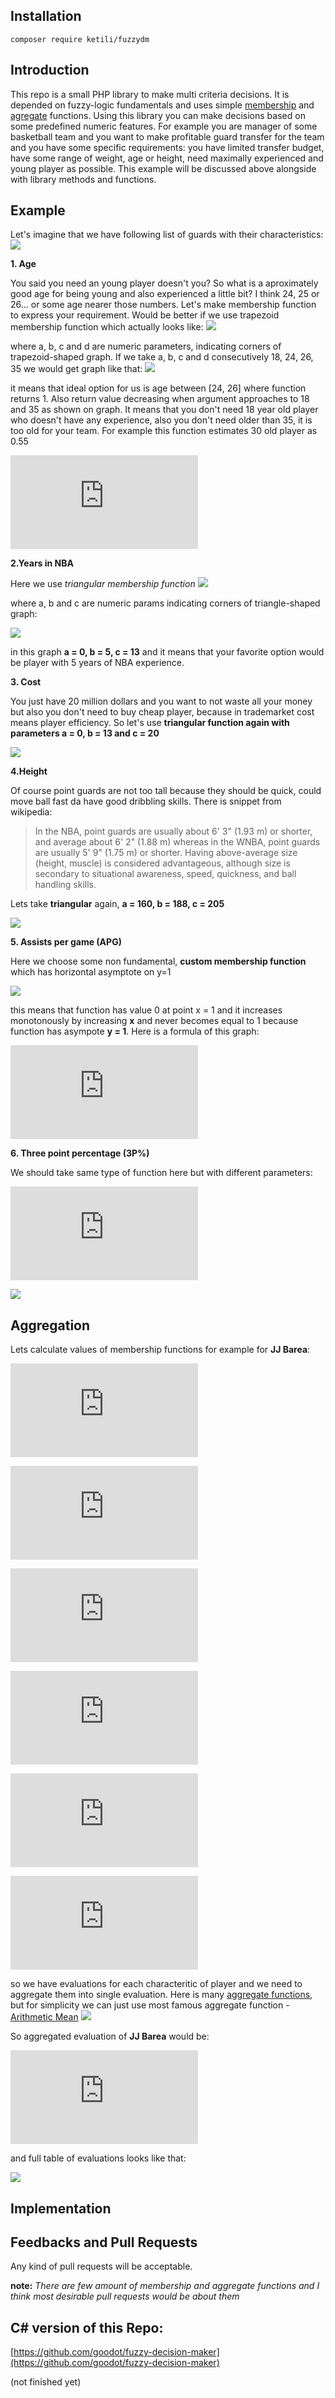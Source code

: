 ## Installation
	composer require ketili/fuzzydm
    
    
## Introduction

This repo is a small PHP library to make multi criteria decisions. It is depended on fuzzy-logic fundamentals and uses simple [membership](https://bit.ly/2NLJIrs) and [agregate](https://en.wikipedia.org/wiki/Aggregate_function) functions. Using this library you can make decisions based on some predefined numeric features. For example you are manager of some basketball team and you want to make profitable guard transfer for the team and you have some specific requirements: you have limited transfer budget, have some range of weight, age or height, need maximally experienced and young player as possible. This example will be discussed above alongside with library methods and functions.

 ## Example
 
Let's imagine that we have following list of guards with their characteristics:
![](img/guards.png)

**1. Age**

You said you need an young player doesn't you? So what is a aproximately good age for being young and also experienced a little bit? I think 24, 25 or 26... or some age nearer those numbers. Let's make membership function to express your requirement. Would be better if we use trapezoid membership function which actually looks like: ![](img/agef.png)

where a, b, c and d are numeric parameters, indicating corners of trapezoid-shaped graph. If we take a, b, c and d consecutively 18, 24, 26, 35 we would get graph like that: 
![]({{site.baseurl}}/img/age.png)

it means that ideal option for us is age between [24, 26] where function returns 1. Also return value decreasing  when argument approaches to 18 and 35 as shown on graph. It means that you don't need 18 year old player who doesn't have any experience, also you don't need older than 35, it is too old for your team. For example this function estimates 30 old player as 0.55

![](https://latex.codecogs.com/gif.latex?%5Clarge%20f%2830%3B%2018%2C%2024%2C%2026%2C%2035%29%20%3D%200.55)






**2.Years in NBA**

Here we use _triangular membership function_ ![](img/years.png)

where a, b and c are numeric params indicating corners of triangle-shaped graph: 

![](img/nba_years.png)


in this graph **a = 0, b = 5, c = 13** and it means that your favorite option would be player with 5 years of NBA experience.  



**3. Cost**

You just have 20 million dollars and you want to not waste all your money but also you don't need to buy cheap player, because in trademarket cost means player efficiency. So let's use **triangular function again with parameters a = 0, b = 13 and c = 20**

![](img/cost.png)



**4.Height**

Of course point guards are not too tall because they should be quick, could move ball fast da have good dribbling skills. There is snippet from wikipedia:

> In the NBA, point guards are usually about 6' 3" (1.93 m) or shorter, and average about 6' 2" (1.88 m) whereas in the WNBA, point guards are usually 5' 9" (1.75 m) or shorter. Having above-average size (height, muscle) is considered advantageous, although size is secondary to situational awareness, speed, quickness, and ball handling skills.

Lets take **triangular** again, **a = 160, b = 188, c = 205**

![](img/height.png)


**5. Assists per game (APG)**

Here we choose some non fundamental, **custom membership function** which has horizontal asymptote on y=1

![](img/assists.png)

this means that function has value 0 at point x = 1 and it increases monotonously by increasing **x** and never becomes equal to 1 because function has asympote **y = 1**. Here is a formula of this graph:

![](https://latex.codecogs.com/gif.latex?%5Clarge%20f%28x%29%20%3D%20%5Cfrac%7Bx-1%7D%7Bx-0.2%7D)


**6. Three point percentage (3P%)**

We should take same type of function here but with different parameters:

![](https://latex.codecogs.com/gif.latex?%5Clarge%20f%28x%29%20%3D%20%5Cfrac%7Bx-20%7D%7Bx-19%7D)



![](img/tpp.png)




## Aggregation

Lets calculate values of membership functions for example for **JJ Barea**:

![](https://latex.codecogs.com/gif.latex?%5Clarge%20age%2833%29%20%3D%200.22)

![](https://latex.codecogs.com/gif.latex?%5Clarge%20height%28182%29%20%3D%200.78)

![](https://latex.codecogs.com/gif.latex?%5Clarge%20tpp%2835.4%29%20%3D%200.94)

![](https://latex.codecogs.com/gif.latex?%5Clarge%20apg%283.9%29%20%3D%200.78)

![](https://latex.codecogs.com/gif.latex?%5Clarge%20years%2811%29%20%3D%200.25)

![](https://latex.codecogs.com/gif.latex?%5Clarge%20cost%289.2%29%20%3D%200.71)

so we have evaluations for each characteritic of player and we need to aggregate them into single evaluation. Here is many [aggregate functions](https://en.wikipedia.org/wiki/Aggregate_function), but for simplicity we can just use most famous aggregate function - [Arithmetic Mean](https://en.wikipedia.org/wiki/Arithmetic_mean)
![](https://wikimedia.org/api/rest_v1/media/math/render/svg/90330653b40adf032ea8e144f84d7eec1a88054d)

So aggregated evaluation of **JJ Barea** would be:

![](https://latex.codecogs.com/gif.latex?A%20%3D%20%5Cfrac%7B1%7D%7B6%7D%280.22%20&plus;%200.78%20&plus;%200.94%20&plus;%200.78%20&plus;%200.25%20&plus;%200.71%29%20%3D%200.613)

and full table of evaluations looks like that: 

![](img/results.png)

## Implementation


## Feedbacks and Pull Requests

Any kind of pull requests will be acceptable. 

**note:**  _There are few amount of membership and aggregate functions and I think most desirable pull requests would be about them_

## C# version of this Repo:

[https://github.com/goodot/fuzzy-decision-maker](https://github.com/goodot/fuzzy-decision-maker)

(not finished yet)
